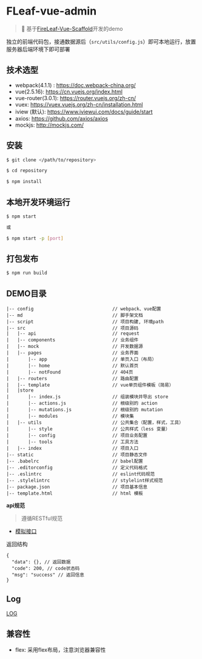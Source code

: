 # FLeaf-vue-admin
> :fallen_leaf: 基于[FireLeaf-Vue-Scaffold](https://github.com/NARUTOne/FireLeaf-Vue-Scaffold)开发的demo

独立的前端代码包，接通数据源后（`src/utils/config.js`）即可本地运行，放置服务器后端环境下即可部署

## 技术选型

 - webpack(4.1.1) : https://doc.webpack-china.org/
 - vue(2.5.16): https://cn.vuejs.org/index.html
 - vue-router(3.0.1): https://router.vuejs.org/zh-cn/
 - vuex: https://vuex.vuejs.org/zh-cn/installation.html
 - iview (默认): https://www.iviewui.com/docs/guide/start
 - axios: https://github.com/axios/axios
 - mockjs: http://mockjs.com/

## 安装

```sh
$ git clone </path/to/repository>

$ cd repository

$ npm install
```

## 本地开发环境运行

```sh
$ npm start 

或

$ npm start -p [port]
```

## 打包发布

```sh
$ npm run build
```

## DEMO目录

```
|-- config                             // webpack、vue配置
|-- md                                 // 脚手架文档
|-- script                             // 项目构建, 环境path
|-- src                                // 项目源码
|   |-- api                            // request
|   |-- components                     // 业务组件
|   |-- mock                           // 开发数据源
|   |-- pages                          // 业务界面
|       |-- app                        // 单页入口（布局）
|       |-- home                       // 默认首页
|       |-- notFound                   // 404页
|   |-- routers                        // 路由配置
|   |-- template                       // vue单页组件模板（简易）
|   |store
|       |-- index.js                   // 组装模块并导出 store 
|       |-- actions.js                 // 根级别的 action
|       |-- mutations.js               // 根级别的 mutation
|       |-- modules                    // 模块集
|   |-- utils                          // 公共集合（配置，样式，工具）
|       |-- style                      // 公共样式（less 变量）
|       |-- config                     // 项目业务配置
|       |-- tools                      // 工具方法
|   |-- index                          // 项目入口
|-- static                             // 项目静态文件
|-- .babelrc                           // babel配置
|-- .editorconfig                      // 定义代码格式
|-- .eslintrc                          // eslint代码规范
|-- .stylelintrc                       // stylelint样式规范
|-- package.json                       // 项目基本信息
|-- template.html                      // html 模板

```

**api规范**
> 遵循RESTful规范

- [模拟接口](https://easy-mock.com/project/5ab8d1653838ca14983dc0ee)

返回结构

```
{
  "data": {}, // 返回数据
  "code": 200, // code状态码
  "msg": "success" // 返回信息
}
```

## Log

[LOG](./md/log.md)

## 兼容性

- flex: 采用flex布局，注意浏览器兼容性